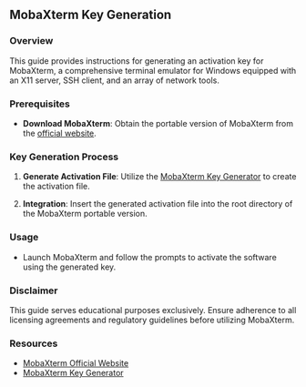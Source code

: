 ## MobaXterm Key Generation

### Overview
This guide provides instructions for generating an activation key for MobaXterm, a comprehensive terminal emulator for Windows equipped with an X11 server, SSH client, and an array of network tools.

### Prerequisites
- **Download MobaXterm**: Obtain the portable version of MobaXterm from the [official website](https://mobaxterm.mobatek.net/download-home-edition.html).

### Key Generation Process
1. **Generate Activation File**: Utilize the [MobaXterm Key Generator](https://moba-xterm-keygen.vercel.app/) to create the activation file.

2. **Integration**: Insert the generated activation file into the root directory of the MobaXterm portable version.

### Usage
- Launch MobaXterm and follow the prompts to activate the software using the generated key.

### Disclaimer
This guide serves educational purposes exclusively. Ensure adherence to all licensing agreements and regulatory guidelines before utilizing MobaXterm.

### Resources
- [MobaXterm Official Website](https://mobaxterm.mobatek.net/)
- [MobaXterm Key Generator](https://moba-xterm-keygen.vercel.app/)
